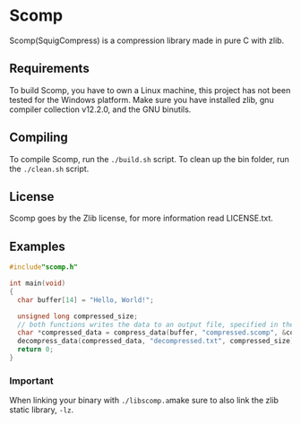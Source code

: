 # Scomp
Scomp(SquigCompress) is a compression library made in pure C with zlib.

## Requirements
To build Scomp, you have to own a Linux machine, this project has not been tested for the Windows platform. Make sure you have installed zlib, gnu compiler collection v12.2.0, and the GNU binutils.

## Compiling
To compile Scomp, run the ``./build.sh`` script. To clean up the bin folder, run the ``./clean.sh`` script. 

## License
Scomp goes by the Zlib license, for more information read LICENSE.txt.

## Examples
```c
#include"scomp.h"

int main(void)
{
  char buffer[14] = "Hello, World!";

  unsigned long compressed_size;
  // both functions writes the data to an output file, specified in the out_file argument.
  char *compressed_data = compress_data(buffer, "compressed.scomp", &compressed_size);
  decompress_data(compressed_data, "decompressed.txt", compressed_size);
  return 0;
}
```
### Important
When linking your binary with ``./libscomp.a``make sure to also link the zlib static library, ``-lz``.
